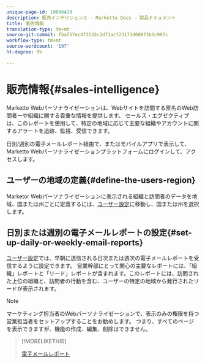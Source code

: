 ```yaml
---
unique-page-id: 10096420
description: 販売インテリジェンス — Marketto Docs — 製品ドキュメント
title: 販売情報
translation-type: tm+mt
source-git-commit: fbaf57ec4f3532c2d71acf23171d60873b1c997c
workflow-type: tm+mt
source-wordcount: '197'
ht-degree: 0%

---
```



# 販売情報{#sales-intelligence}

Marketto Webパーソナライゼーションは、Webサイトを訪問する匿名のWeb訪問者ーや組織に関する貴重な情報を提供します。 セールス・エグゼクティブは、このレポートを使用して、特定の地域に応じて主要な組織やアカウントに関するアラートを追跡、監視、受信できます。

日別/週別の電子メールレポート経由で、またはモバイルアプリで表示して、Marketto Webパーソナライゼーションプラットフォームにログインして、アクセスします。

## ユーザーの地域の定義{#define-the-users-region}

Marketor Webパーソナライゼーションに表示される組織と訪問者のデータを地域、国または州ごとに定義するには、[ユーザー設定](/help/marketo/product-docs/web-personalization/getting-started/user-settings.md)に移動し、国または州を選択します。

## 日別または週別の電子メールレポートの設定{#set-up-daily-or-weekly-email-reports}

[ユーザー設定](/help/marketo/product-docs/web-personalization/getting-started/user-settings.md)では、早朝に送信される日次または週次の電子メールレポートを受信するように設定できます。 営業幹部にとって関心の主要なレポートには、「組織」レポートと「リード」レポートが含まれます。このレポートには、訪問された上位の組織と、訪問者の行動を含む、ユーザーの特定の地域から発行されたリードが表示されます。

>[!NOTE]
>
>マーケティング担当者のWebパーソナライゼーションで、表示のみの権限を持つ営業担当者をセットアップすることをお勧めします。 つまり、すべてのページを表示できますが、機能の作成、編集、削除はできません。

>[!MORELIKETHIS]
>
>[電子メールレポート](/help/marketo/product-docs/web-personalization/reporting-for-web-personalization/email-reports.md)
